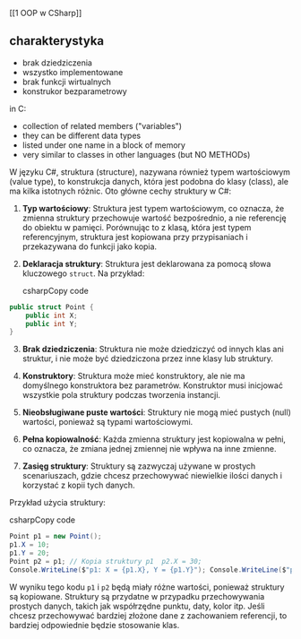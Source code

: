 [[1 OOP w CSharp]]

## charakterystyka
- brak dziedziczenia
- wszystko implementowane
- brak funkcji wirtualnych
- konstrukor bezparametrowy

in C:
- collection of related members ("variables")
- they can be different data types
- listed under one name in a block of memory
- very similar to classes in other languages (but NO METHODs)



W języku C#, struktura (structure), nazywana również typem wartościowym (value type), to konstrukcja danych, która jest podobna do klasy (class), ale ma kilka istotnych różnic. Oto główne cechy struktury w C#:

1. **Typ wartościowy**: Struktura jest typem wartościowym, co oznacza, że zmienna struktury przechowuje wartość bezpośrednio, a nie referencję do obiektu w pamięci. Porównując to z klasą, która jest typem referencyjnym, struktura jest kopiowana przy przypisaniach i przekazywana do funkcji jako kopia.
    
2. **Deklaracja struktury**: Struktura jest deklarowana za pomocą słowa kluczowego `struct`. Na przykład:
    
    csharpCopy code
```c#
public struct Point {     
	public int X;     
	public int Y; 
}    
```
  
    
3. **Brak dziedziczenia**: Struktura nie może dziedziczyć od innych klas ani struktur, i nie może być dziedziczona przez inne klasy lub struktury.
    
4. **Konstruktory**: Struktura może mieć konstruktory, ale nie ma domyślnego konstruktora bez parametrów. Konstruktor musi inicjować wszystkie pola struktury podczas tworzenia instancji.
    
5. **Nieobsługiwane puste wartości**: Struktury nie mogą mieć pustych (null) wartości, ponieważ są typami wartościowymi.
    
6. **Pełna kopiowalność**: Każda zmienna struktury jest kopiowalna w pełni, co oznacza, że zmiana jednej zmiennej nie wpływa na inne zmienne.
    
7. **Zasięg struktury**: Struktury są zazwyczaj używane w prostych scenariuszach, gdzie chcesz przechowywać niewielkie ilości danych i korzystać z kopii tych danych.
    

Przykład użycia struktury:

csharpCopy code

```C#
Point p1 = new Point(); 
p1.X = 10; 
p1.Y = 20;  
Point p2 = p1; // Kopia struktury p1  p2.X = 30; 
Console.WriteLine($"p1: X = {p1.X}, Y = {p1.Y}"); Console.WriteLine($"p2: X = {p2.X}, Y = {p2.Y}");
```
W wyniku tego kodu `p1` i `p2` będą miały różne wartości, ponieważ struktury są kopiowane. Struktury są przydatne w przypadku przechowywania prostych danych, takich jak współrzędne punktu, daty, kolor itp. Jeśli chcesz przechowywać bardziej złożone dane z zachowaniem referencji, to bardziej odpowiednie będzie stosowanie klas.








